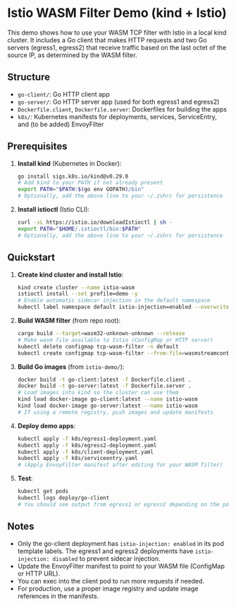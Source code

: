 # Istio WASM Filter Demo (kind + Istio)

This demo shows how to use your WASM TCP filter with Istio in a local kind cluster. It includes a Go client that makes HTTP requests and two Go servers (egress1, egress2) that receive traffic based on the last octet of the source IP, as determined by the WASM filter.

## Structure

- `go-client/`: Go HTTP client app
- `go-server/`: Go HTTP server app (used for both egress1 and egress2)
- `Dockerfile.client`, `Dockerfile.server`: Dockerfiles for building the apps
- `k8s/`: Kubernetes manifests for deployments, services, ServiceEntry, and (to be added) EnvoyFilter

## Prerequisites

1. **Install kind** (Kubernetes in Docker):

   ```sh
   go install sigs.k8s.io/kind@v0.29.0
   # Add kind to your PATH if not already present
   export PATH="$PATH:$(go env GOPATH)/bin"
   # Optionally, add the above line to your ~/.zshrc for persistence
   ```

2. **Install istioctl** (Istio CLI):
   ```sh
   curl -sL https://istio.io/downloadIstioctl | sh -
   export PATH="$HOME/.istioctl/bin:$PATH"
   # Optionally, add the above line to your ~/.zshrc for persistence
   ```

## Quickstart

1. **Create kind cluster and install Istio**:

   ```sh
   kind create cluster --name istio-wasm
   istioctl install --set profile=demo -y
   # Enable automatic sidecar injection in the default namespace
   kubectl label namespace default istio-injection=enabled --overwrite
   ```

2. **Build WASM filter** (from repo root):

   ```sh
   cargo build --target=wasm32-unknown-unknown --release
   # Make wasm file available to Istio (ConfigMap or HTTP server)
   kubectl delete configmap tcp-wasm-filter -n default
   kubectl create configmap tcp-wasm-filter --from-file=wasmstreamcontext.wasm=target/wasm32-unknown-unknown/release/wasmstreamcontext.wasm -n default
   ```

3. **Build Go images** (from `istio-demo/`):

   ```sh
   docker build -t go-client:latest -f Dockerfile.client .
   docker build -t go-server:latest -f Dockerfile.server .
   # Load images into kind so the cluster can use them
   kind load docker-image go-client:latest --name istio-wasm
   kind load docker-image go-server:latest --name istio-wasm
   # If using a remote registry, push images and update manifests
   ```

4. **Deploy demo apps**:

   ```sh
   kubectl apply -f k8s/egress1-deployment.yaml
   kubectl apply -f k8s/egress2-deployment.yaml
   kubectl apply -f k8s/client-deployment.yaml
   kubectl apply -f k8s/serviceentry.yaml
   # (Apply EnvoyFilter manifest after editing for your WASM filter)
   ```

5. **Test**:
   ```sh
   kubectl get pods
   kubectl logs deploy/go-client
   # You should see output from egress1 or egress2 depending on the pod IP
   ```

## Notes

- Only the go-client deployment has `istio-injection: enabled` in its pod template labels. The egress1 and egress2 deployments have `istio-injection: disabled` to prevent sidecar injection.
- Update the EnvoyFilter manifest to point to your WASM file (ConfigMap or HTTP URL).
- You can exec into the client pod to run more requests if needed.
- For production, use a proper image registry and update image references in the manifests.
